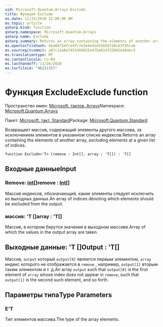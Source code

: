 ```yaml
---
uid: Microsoft.Quantum.Arrays.Exclude
title: Функция Exclude
ms.date: 11/25/2020 12:00:00 AM
ms.topic: article
qsharp.kind: function
qsharp.namespace: Microsoft.Quantum.Arrays
qsharp.name: Exclude
qsharp.summary: Returns an array containing the elements of another array, excluding elements at a given list of indices.
ms.openlocfilehash: 4ea0d754fce4fc7e3e4e42e55b56720cb3f95ca6
ms.sourcegitcommit: a87c1aa8e7453360025e47ba614f25b02ea84ec3
ms.translationtype: MT
ms.contentlocale: ru-RU
ms.lasthandoff: 11/26/2020
ms.locfileid: "96221357"
---
```

# <a name="exclude-function"></a><span data-ttu-id="3f5e3-102">Функция Exclude</span><span class="sxs-lookup"><span data-stu-id="3f5e3-102">Exclude function</span></span>

<span data-ttu-id="3f5e3-103">Пространство имен: [Microsoft. тактов. Arrays](xref:Microsoft.Quantum.Arrays)</span><span class="sxs-lookup"><span data-stu-id="3f5e3-103">Namespace: [Microsoft.Quantum.Arrays](xref:Microsoft.Quantum.Arrays)</span></span>

<span data-ttu-id="3f5e3-104">Пакет: [Microsoft. такт. Standard](https://nuget.org/packages/Microsoft.Quantum.Standard)</span><span class="sxs-lookup"><span data-stu-id="3f5e3-104">Package: [Microsoft.Quantum.Standard](https://nuget.org/packages/Microsoft.Quantum.Standard)</span></span>


<span data-ttu-id="3f5e3-105">Возвращает массив, содержащий элементы другого массива, за исключением элементов в указанном списке индексов.</span><span class="sxs-lookup"><span data-stu-id="3f5e3-105">Returns an array containing the elements of another array, excluding elements at a given list of indices.</span></span>

```qsharp
function Exclude<'T> (remove : Int[], array : 'T[]) : 'T[]
```


## <a name="input"></a><span data-ttu-id="3f5e3-106">Входные данные</span><span class="sxs-lookup"><span data-stu-id="3f5e3-106">Input</span></span>

### <a name="remove--int"></a><span data-ttu-id="3f5e3-107">Remove: [int](xref:microsoft.quantum.lang-ref.int)[]</span><span class="sxs-lookup"><span data-stu-id="3f5e3-107">remove : [Int](xref:microsoft.quantum.lang-ref.int)[]</span></span>

<span data-ttu-id="3f5e3-108">Массив индексов, обозначающий, какие элементы следует исключить из выходных данных.</span><span class="sxs-lookup"><span data-stu-id="3f5e3-108">An array of indices denoting which elements should be excluded from the output.</span></span>


### <a name="array--t"></a><span data-ttu-id="3f5e3-109">массив: 'T []</span><span class="sxs-lookup"><span data-stu-id="3f5e3-109">array : 'T[]</span></span>

<span data-ttu-id="3f5e3-110">Массив, в котором берутся значения в выходном массиве.</span><span class="sxs-lookup"><span data-stu-id="3f5e3-110">Array of which the values in the output array are taken.</span></span>



## <a name="output--t"></a><span data-ttu-id="3f5e3-111">Выходные данные: 'T []</span><span class="sxs-lookup"><span data-stu-id="3f5e3-111">Output : 'T[]</span></span>

<span data-ttu-id="3f5e3-112">Массив, `output` который `output[0]` является первым элементом, `array` индекс которого не отображается в `remove` , например, `output[1]` вторым таким элементом и т. д.</span><span class="sxs-lookup"><span data-stu-id="3f5e3-112">An array `output` such that `output[0]` is the first element of `array` whose index does not appear in `remove`, such that `output[1]` is the second such element, and so forth.</span></span>

## <a name="type-parameters"></a><span data-ttu-id="3f5e3-113">Параметры типа</span><span class="sxs-lookup"><span data-stu-id="3f5e3-113">Type Parameters</span></span>

### <a name="t"></a><span data-ttu-id="3f5e3-114">Е</span><span class="sxs-lookup"><span data-stu-id="3f5e3-114">'T</span></span>

<span data-ttu-id="3f5e3-115">Тип элементов массива.</span><span class="sxs-lookup"><span data-stu-id="3f5e3-115">The type of the array elements.</span></span>
